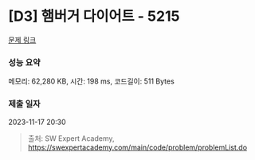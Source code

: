 # [D3] 햄버거 다이어트 - 5215 

[문제 링크](https://swexpertacademy.com/main/code/problem/problemDetail.do?contestProbId=AWT-lPB6dHUDFAVT) 

### 성능 요약

메모리: 62,280 KB, 시간: 198 ms, 코드길이: 511 Bytes

### 제출 일자

2023-11-17 20:30



> 출처: SW Expert Academy, https://swexpertacademy.com/main/code/problem/problemList.do